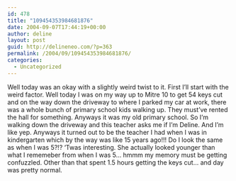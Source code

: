 ```yaml
---
id: 478
title: "109454353984681876"
date: 2004-09-07T17:44:19+00:00
author: deline
layout: post
guid: http://delineneo.com/?p=363
permalink: /2004/09/109454353984681876/
categories:
  - Uncategorized
---
```

Well today was an okay with a slightly weird twist to it. First I&#8217;ll start with the weird factor. Well today I was on my way up to Mitre 10 to get 54 keys cut and on the way down the driveway to where I parked my car at work, there was a whole bunch of primary school kids walking up. They must&#8217;ve rented the hall for something. Anyways it was my old primary school. So I&#8217;m walking down the driveway and this teacher asks me if I&#8217;m Deline. And I&#8217;m like yep. Anyways it turned out to be the teacher I had when I was in kindergarten which by the way was like 15 years ago!!! Do I look the same as when I was 5?!? &#8216;Twas interesting. She actually looked younger than what I rememeber from when I was 5&#8230; hmmm my memory must be getting confuzzled. Other than that spent 1.5 hours getting the keys cut&#8230; and day was pretty normal.

